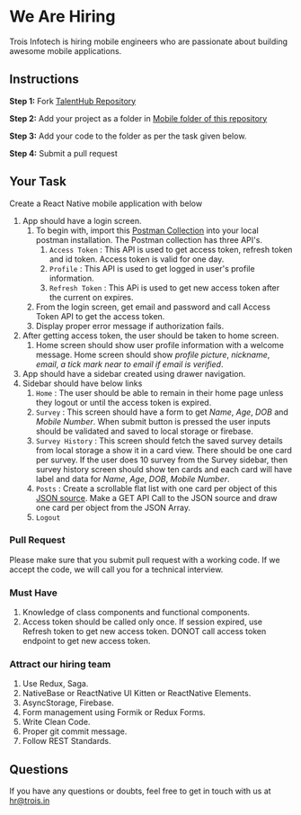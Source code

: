 # We Are Hiring
Trois Infotech is hiring mobile engineers who are passionate about building awesome mobile applications.

## Instructions
**Step 1:** Fork [TalentHub Repository](https://github.com/troisinfotech/TalentHub)
 
 **Step 2:** Add your project as a folder in [Mobile folder of this repository](https://github.com/troisinfotech/TalentHub/tree/master/Mobile) 
 
 **Step 3:** Add your code to the folder as per the task given below.
 
 **Step 4:** Submit a pull request 

## Your Task

Create a React Native mobile application with below 

1. App should have a login screen.
   1. To begin with, import this [Postman Collection](https://www.getpostman.com/collections/31fa78252ece7e079f94) into your local postman installation. The Postman collection has three API's. 
      1. `Access Token` : This API is used to get access token, refresh token and id token. Access token is valid for one day.
      1. `Profile` : This API is used to get logged in user's profile information.
      1. `Refresh Token` : This APi is used to get new access token after the current on expires.
   1. From the login screen, get email and password and call Access Token API to get the access token. 
   1. Display proper error message if authorization fails.
1. After getting access token, the user should be taken to home screen.
   1. Home screen should show user profile information with a welcome message. Home screen should show *profile picture*, *nickname*, *email*, *a tick mark near to email if email is verified*.
1. App should have a sidebar created using drawer navigation.
1. Sidebar should have below links
   1. `Home` : The user should be able to remain in their home page unless they logout or until the access token is expired.
   1. `Survey` : This screen should have a form to get *Name*, *Age*, *DOB* and *Mobile Number*. When submit button is pressed the user inputs should be validated and saved to local storage or firebase. 
   1. `Survey History` : This screen should fetch the saved survey details from local storage a show it in a card view. There should be one card per survey. If the user does 10 survey from the Survey sidebar, then survey history screen should show ten cards and each card will have label and data for *Name*, *Age*, *DOB*, *Mobile Number*.
   1. `Posts` : Create a scrollable flat list with one card per object of this [JSON source](https://mockend.com/troisinfotech/TalentHub/posts). Make a GET API Call to the JSON source and draw one card per object from the JSON Array.
   1. `Logout`
   
### Pull Request
Please make sure that you submit pull request with a working code. 
If we accept the code, we will call you for a technical interview.

### Must Have
1. Knowledge of class components and functional components.
2. Access token should be called only once. If session expired, use Refresh token to get new access token. DONOT call access token endpoint to get new access token.

### Attract our hiring team
1. Use Redux, Saga.
2. NativeBase or ReactNative UI Kitten or ReactNative Elements.
3. AsyncStorage, Firebase.
3. Form management using Formik or Redux Forms.
4. Write Clean Code.
5. Proper git commit message.
6. Follow REST Standards.

## Questions
If you have any questions or doubts, feel free to get in touch with us at hr@trois.in

